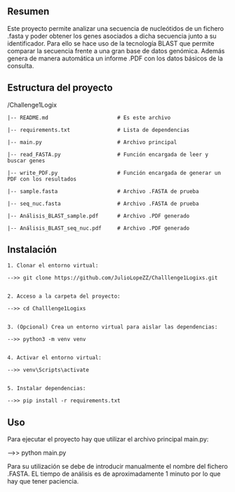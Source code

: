 ## Resumen

Este proyecto permite analizar una secuencia de nucleótidos de un fichero .fasta y poder obtener los genes asociados a dicha secuencia junto a su identificador. Para ello se hace uso de la tecnología BLAST que permite comparar la secuencia frente a una gran base de datos genómica. Además genera de manera automática un informe .PDF con los datos básicos de la consulta.


## Estructura del proyecto

/Challenge1Logix

    |-- README.md                      # Es este archivo

    |-- requirements.txt               # Lista de dependencias

    |-- main.py                        # Archivo principal

    |-- read_FASTA.py                  # Función encargada de leer y buscar genes

    |-- write_PDF.py                   # Función encargada de generar un PDF con los resultados

    |-- sample.fasta                   # Archivo .FASTA de prueba

    |-- seq_nuc.fasta                  # Archivo .FASTA de prueba

    |-- Análisis_BLAST_sample.pdf      # Archivo .PDF generado

    |-- Análisis_BLAST_seq_nuc.pdf     # Archivo .PDF generado 



## Instalación

    1. Clonar el entorno virtual:

    -->> git clone https://github.com/JulioLopeZZ/Challlenge1Logixs.git


    2. Acceso a la carpeta del proyecto:

    -->> cd Challlenge1Logixs


    3. (Opcional) Crea un entorno virtual para aislar las dependencias:

    -->> python3 -m venv venv


    4. Activar el entorno virtual:

    -->> venv\Scripts\activate


    5. Instalar dependencias:

    -->> pip install -r requirements.txt

## Uso

Para ejecutar el proyecto hay que utilizar el archivo principal main.py:

-->>  python main.py

Para su utilización se debe de introducir manualmente el nombre del fichero .FASTA. EL tiempo de análisis es de aproximadamente 1 minuto por lo que hay que tener paciencia.